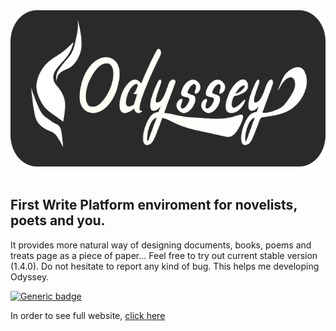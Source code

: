 <div align="center">
    <a href="https://odysseyapp.herokuapp.com">
        <img width="600" height="250"src="https://raw.githubusercontent.com/Ph0enixKM/Odyssey/master/app/public/arts/250-logo.png">
    </a>
    <br>
    <br>
</div>

## First Write Platform enviroment for novelists, poets and you.
It provides more natural way of designing documents, books, poems
and treats page as a piece of paper...
Feel free to try out current stable version (1.4.0). Do not hesitate to report any kind of bug. This helps me developing Odyssey.

[![Generic badge](https://img.shields.io/badge/Version-Stable-blue.svg)](https://odysseyapp.herokuapp.com)

In order to see full website, [click here](https://odysseyapp.herokuapp.com)
